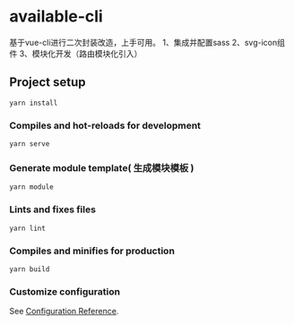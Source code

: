 # available-cli
基于vue-cli进行二次封装改造，上手可用。
1、集成并配置sass
2、svg-icon组件
3、模块化开发（路由模块化引入）
## Project setup
```
yarn install
```

### Compiles and hot-reloads for development
```
yarn serve
```

### Generate module template( 生成模块模板 )
```
yarn module
```

### Lints and fixes files
```
yarn lint
```

### Compiles and minifies for production
```
yarn build
```


### Customize configuration
See [Configuration Reference](https://cli.vuejs.org/config/).
